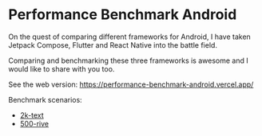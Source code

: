 # Performance Benchmark Android

On the quest of comparing different frameworks for Android, I have taken Jetpack Compose, Flutter and React Native into the battle field.

Comparing and benchmarking these three frameworks is awesome and I would like to share with you too.

See the web version: https://performance-benchmark-android.vercel.app/

Benchmark scenarios:

- [2k-text](/2k-text/)
- [500-rive](/500-rive/)

